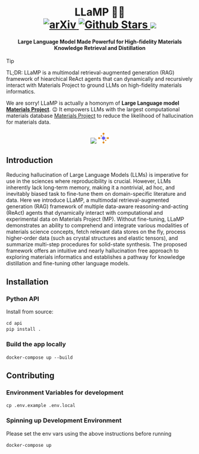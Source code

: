 <h1 align="center">
    <b>LLaMP 🦙🔮</b>
    <br>
    <a href="https://arxiv.org/abs/2401.17244">
      <img src="https://img.shields.io/badge/cs.CL-2401.17244-b31b1b?logo=arxiv&logoColor=white" alt="arXiv">
    </a>
    <a href="https://github.com/chiang-yuan/llamp/stargazers">
      <img src="https://img.shields.io/github/stars/chiang-yuan/llamp?style=social" alt="Github Stars">
    </a>
    <a href="http://colab.research.google.com/github/chiang-yuan/llamp/blob/main/experiments/00-notebook-chat.ipynb">
      <img src="https://camo.githubusercontent.com/f5e0d0538a9c2972b5d413e0ace04cecd8efd828d133133933dfffec282a4e1b/68747470733a2f2f636f6c61622e72657365617263682e676f6f676c652e636f6d2f6173736574732f636f6c61622d62616467652e737667">
    </a>
</h1>
<h4 align="center">Large Language Model Made Powerful for High-fidelity Materials Knowledge Retrieval and Distillation</h4>


> [!TIP]
> TL;DR: LLaMP is a multimodal retrieval-augmented generation (RAG) framework of hiearchical ReAct agents that can dynamically and recursively interact with Materials Project to ground LLMs on high-fidelity materials informatics.

We are sorry! LLaMP is actually a homonym of **Large Language model [Materials Project](https://materialsproject.org)**. :wink: It empowers LLMs with the largest computational materials database [Materials Project](https://materialsproject.org) to reduce the likelihood of hallucination for materials data.

<h4 align="center">
  <img src="https://raw.githubusercontent.com/sveltejs/branding/master/svelte-horizontal.svg" height="30"/>
  <a href="https://elementari.janosh.dev/"><img src="https://raw.githubusercontent.com/janosh/elementari/main/static/favicon.svg" height="30"/></a>
</h4>

## Introduction

Reducing hallucination of Large Language Models (LLMs) is imperative for use in the sciences where reproducibility is crucial. However, LLMs inherently lack long-term memory, making it a nontrivial, ad hoc, and inevitably biased task to fine-tune them on domain-specific literature and data. Here we introduce LLaMP, a multimodal retrieval-augmented generation (RAG) framework of multiple data-aware reasoning-and-acting (ReAct) agents that dynamically interact with computational and experimental data on Materials Project (MP). Without fine-tuning, LLaMP demonstrates an ability to comprehend and integrate various modalities of materials science concepts, fetch relevant data stores on the fly, process higher-order data (such as crystal structures and elastic tensors), and summarize multi-step procedures for solid-state synthesis. The proposed framework offers an intuitive and nearly hallucination free approach to exploring materials informatics and establishes a pathway for knowledge distillation and fine-tuning other language models.


## Installation

### Python API

Install from source:
```shell
cd api
pip install .
```

### Build the app locally

```shell
docker-compose up --build
```

## Contributing

### Environment Variables for development

```
cp .env.example .env.local
```

### Spinning up Development Environment

Please set the env vars using the above instructions before running

```
docker-compose up
```
